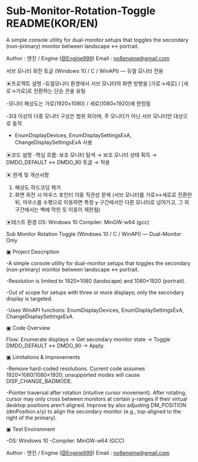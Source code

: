 # Sub-Monitor-Rotation-Toggle README(KOR/EN)
A simple console utility for dual-monitor setups that toggles the secondary (non-primary) monitor between landscape ↔ portrait.

Author : 엔진 / Engine ([@Engine999](https://github.com/Engine999))
Email : no8engine@gmail.com




서브 모니터 회전 토글 (Windows 10 / C / WinAPI) — 듀얼 모니터 전용



▣프로젝트 설명
-듀얼모니터 환경에서 서브 모니터의 화면 방향을 [가로→세로] / [세로→가로]로 전환하는 단순 콘솔 유틸 

-모니터 해상도는 가로(1920×1080) / 세로(1080×1920)에 한정됨 

-3대 이상의 다중 모니터 구상은 범위 외이며, 주 모니터가 아닌 서브 모니터만 대상으로 동작 
 
- EnumDisplayDevices, EnumDisplaySettingsExA, ChangeDisplaySettingsExA 사용



▣코드 설명
-핵심 흐름:
보조 모니터 탐색 → 보조 모니터 상태 획득 → DMDO_DEFAULT ↔ DMDO_90 토글 → 적용

▣ 한계 및 개선사항 
1. 해상도 하드코딩 제거 
2. 화면 회전 시 마우스 포인터 이동 직관성 문제 
(서브 모니터를 가로↔세로로 전환한 뒤, 마우스를 수평으로 이동하면 특정 y 구간에서만 다른 모니터로 넘어가고, 그 외 구간에서는 벽에 막힌 듯 이동이 제한됨)



▣테스트 환경 
OS: Windows 10
Compiler: MinGW-w64 (gcc)



Sub Monitor Rotation Toggle (Windows 10 / C / WinAPI) — Dual-Monitor Only



▣ Project Description

-A simple console utility for dual-monitor setups that toggles the secondary (non-primary) monitor between landscape ↔ portrait.

-Resolution is limited to 1920×1080 (landscape) and 1080×1920 (portrait).

-Out of scope for setups with three or more displays; only the secondary display is targeted.

-Uses WinAPI functions: EnumDisplayDevices, EnumDisplaySettingsExA, ChangeDisplaySettingsExA.



▣ Code Overview

Flow: Enumerate displays → Get secondary monitor state → Toggle DMDO_DEFAULT ↔ DMDO_90 → Apply.



▣ Limitations & Improvements

-Remove hard-coded resolutions.
Current code assumes 1920×1080/1080×1920; unsupported modes will cause DISP_CHANGE_BADMODE.

-Pointer traversal after rotation (intuitive cursor movement).
After rotating, cursor may only cross between monitors at certain y-ranges if their virtual desktop positions aren’t aligned.
Improve by also adjusting DM_POSITION (dmPosition.x/y) to align the secondary monitor (e.g., top-aligned to the right of the primary).



▣ Test Environment

-OS: Windows 10
-Compiler: MinGW-w64 (GCC)



Author : 엔진 / Engine ([@Engine999](https://github.com/Engine999))
Email : no8engine@gmail.com
